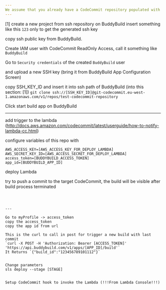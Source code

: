 ```yaml
---
We assume that you already have a CodeCommit repository populated with a mobile application.
---
```


[1] create a new project from ssh repository on BuddyBuild insert something like this
`123` only to get the generated ssh key

copy ssh public key from BuddyBuild.


Create IAM user with CodeCommit ReadOnly Access, call it something like `BuddyBuild`

Go to `Security credentials` of the created `BuddyBuild` user

and upload a new SSH key (bring it from BuddyBuild App Configuration Screen)

copy SSH_KEY_ID and insert it into ssh path of BuddyBuild (into this section: [1])
`git clone ssh://[SSH_KEY_ID]@git-codecommit.eu-west-1.amazonaws.com/v1/repos/test-codecommit-repository`

Click start build app on BuddyBuild

---
add trigger to the lambda (http://docs.aws.amazon.com/codecommit/latest/userguide/how-to-notify-lambda-cc.html)

configure variables of this repo with
```
AWS_ACCESS_KEY=[AWS_ACCESS_KEY_FOR_DEPLOY_LAMBDA]
AWS_SECRET_KEY_ID=[AWS_ACCESS_SECRET_FOR_DEPLOY_LAMBDA]
access_token=[BUDDYBUILD_ACCESS_TOKEN]
app_id=[BUDDYBUILD_APP_ID]
```

deploy Lambda

try to push a commit to the target CodeCommit, the build will be visible after build process terminated
```



---

Go to myProfile -> access_token
copy the access_token
copy the app id from url

This is the curl to call in post for trigger a new build with last commit
`curl -X POST -H 'Authorization: Bearer [ACCESS_TOKEN]' 'https://api.buddybuild.com/v1/apps/[APP_ID]/build'`
It Returns `{"build_id":"123456789101112"}`


Change parameters
sls deploy --stage [STAGE]


Setup CodeCommit hook to invoke the Lambda (!!!From Lambda Console!!!)